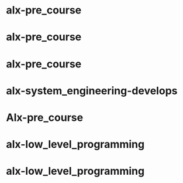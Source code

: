# alx-pre_course
# alx-pre_course
# alx-pre_course
# alx-system_engineering-develops
# Alx-pre_course
# alx-low_level_programming
# alx-low_level_programming
